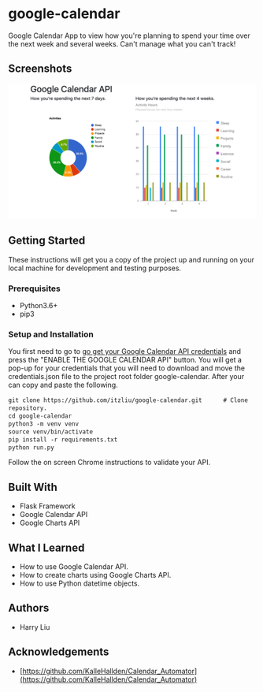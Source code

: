 # google-calendar
Google Calendar App to view how you're planning to spend your time over the next week and several weeks. Can't manage what you can't track!

## Screenshots
![Screenshot](screenshot.png)

## Getting Started
These instructions will get you a copy of the project up and running on your local machine for development and testing purposes.

### Prerequisites
* Python3.6+
* pip3

### Setup and Installation
You first need to go to [go get your Google Calendar API credentials](https://developers.google.com/calendar/quickstart/python) and press the "ENABLE THE GOOGLE CALENDAR API" button. You will get a pop-up for your credentials that you will need to download and move the credentials.json file to the project root folder google-calendar. After your can copy and paste the following.

```
git clone https://github.com/itzliu/google-calendar.git      # Clone repository.
cd google-calendar
python3 -m venv venv
source venv/bin/activate
pip install -r requirements.txt
python run.py
```

Follow the on screen Chrome instructions to validate your API.

## Built With
* Flask Framework
* Google Calendar API
* Google Charts API

## What I Learned
* How to use Google Calendar API.
* How to create charts using Google Charts API.
* How to use Python datetime objects.

## Authors
* Harry Liu

## Acknowledgements
* [https://github.com/KalleHallden/Calendar_Automator](https://github.com/KalleHallden/Calendar_Automator)
